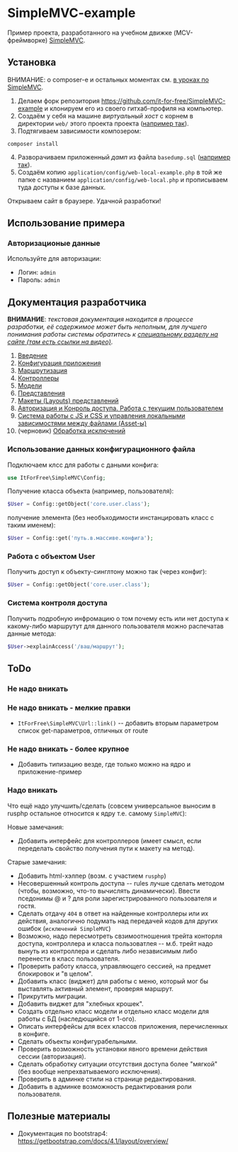 # SimpleMVC-example

Пример проекта, разработанного на учебном движке (MCV-фреймворке) [SimpleMVC](https://github.com/it-for-free/SimpleMVC).


## Установка

ВНИМАНИЕ: о composer-е и остальных моментах см. [в уроках по SimpleMVC](http://fkn.ktu10.com/?q=node/9429).

1. Делаем форк репозитория https://github.com/it-for-free/SimpleMVC-example  и клонируем его из своего гитхаб-профиля на компьютер.
2. Создаём у себя на машине _виртуальный хост_ с корнем в директории `web/` этого проекта проекта ([например так](http://fkn.ktu10.com/?q=node/8593)).
3. Подтягиваем зависимости композером:
``` 
composer install
```
4. Разворачиваем приложенный _дамп_ из файла `basedump.sql` ([например так](http://fkn.ktu10.com/?q=node/1173)).
5. Создаём копию `application/config/web-local-example.php` в той же папке с названием `application/config/web-local.php` 
  и прописываем туда доступы к базе данных.

Открываем сайт в браузере. Удачной разработки!

## Использование примера

### Авторизационые данные

Используйте для авторизации:

* Логин: `admin`
* Пароль: `admin`

## Документация разработчика

**ВНИМАНИЕ**: _текстовая документация находится в процессе разработки, 
её содержимое может быть неполным, для лучшего понимания работы
системы обратитесь к [специальному разделу на сайте (там есть ссылки на видео)](http://fkn.ktu10.com/?q=node/9429)_.

1. [Введение](docs/Start.md)
2. [Конфигурация приложения](docs/Config.md)
3. [Маршрутизация](docs/Routing.md)
4. [Контроллеры](docs/Controllers.md)
5. [Модели](docs/Models.md)
6. [Представления](docs/Views.md)
7. [Макеты (Layouts) представлений](docs/Layouts.md)
8. [Авторизация и Конроль доступа. Работа с текущим пользователем](docs/AuthAndAccessControl.md)
9. [Система работы с JS и CSS и управления локальными зависимостями между файлами (Asset-ы)](docs/WorkingWithAssets.md)
10. (черновик) [Обработка исключений](docs/ExeptionsHandling.md)


### Использование данных конфигурационного файла

Подключаем клсс для работы с даными конфига:

```php
use ItForFree\SimpleMVC\Config;
```

Получение класса объекта (например, пользователя):

```php
$User = Config::getObject('core.user.class');
```
получение элемента (без необъходимости инстанцировать класс с таким именем):

```php
$User = Config::get('путь.в.массиве.конфига');
```

### Работа с объектом User

Получить доступ к объекту-синглтону можно так (через конфиг):

```php
$User = Config::getObject('core.user.class');
```

### Система контроля доступа

Получить подробную инфромацию о том почему есть или нет доступа к какому-либо  маршрутут для данного пользователя можно распечатав данные метода:
```php
$User->explainAccess('/ваш/маршрут');
```

## ToDo


### Не надо вникать

### Не надо вникать - мелкие правки

* `ItForFree\SimpleMVC\Url::link()` -- добавить вторым параметром список get-параметров, отличных от route

### Не надо вникать - более крупное

* Добавить типизацию везде, где только можно на ядро и приложение-пример
### Надо вникать


Что ещё надо улучшить/сделать (совсем универсальное выносим в rusphp остальное относится к ядру т.е. самому `SimpleMVC`):

Новые замечания:
* Добавить интерфейс для контроллеров (имеет смысл, если переделать свойство получения пути к макету на метод).

Старые замечания:
* Добавить html-хэлпер (возм. с участием `rusphp`)
* Несовершенный контроль доступа -- rules лучше сделать методом (чтобы, возможно, что-то вычислять динамически). 
    Ввести пседонимы @ и ? для роли зарегистрированного пользователя и гостя.
* Сделать  отдачу `404` в ответ на найденные контроллеры или их действия, аналогично подумать над передачей кодов для других ошибок (`исключений SimpleMVC`)
* Возможно, надо пересмотреть свзимоотношения трейта конторля доступа, контроллера и класса пользоватлея 
    -- м.б. трейт надо вынуть из контроллера и сделать либо независимым либо перенести в класс пользователя.
* Проверить работу класса, управляющего сессией, на предмет блокировок и "в целом".
* Добавить класс (виджет) для работы с меню, который мог бы выставлять активный элемент, проверяя маршрут.
* Прикрутить миграции.
* Добавить виджет для "хлебных крошек".
* Создать отдельно класс модели и отдельно класс модели для работы с БД (наследющийся от 1-ого).
* Описать интерфейсы для всех классов приложения, перечисленных в конфиге.
* Сделать объекты конфигурабельными.
* Проверить возможность установки явного времени действия сессии (авторизация).
* Сделать обработку ситуации отсутствия доступа более "мягкой" (без вообще непрехватываемого исключения).
* Проверить в админке стили на странице редактирования.
* Добавить в админке возможность редактирования роли пользователя.



 

## Полезные материалы

* Документация по bootstrap4: https://getbootstrap.com/docs/4.1/layout/overview/

